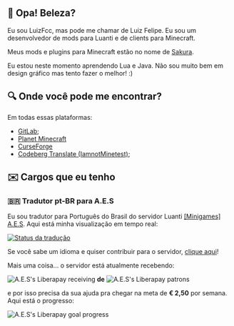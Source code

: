 ## 👋 Opa! Beleza?
Eu sou LuizFcc, mas pode me chamar de Luiz Felipe. Eu sou um desenvolvedor de mods para Luanti e de clients para Minecraft.

Meus mods e plugins para Minecraft estão no nome de [Sakura](https://github.com/Sakura-Mods).

Eu estou neste momento aprendendo Lua e Java. Não sou muito bem em design gráfico mas tento fazer o melhor! :)

## 🔍 Onde você pode me encontrar?
Em todas essas plataformas:

* [GitLab](https://gitlab.com/LuizFcc);
* [Planet Minecraft](https://planetminecraft.com/member/LuizFcc)
* [CurseForge](https://curseforge.com/members/LuizFcc)
* [Codeberg Translate (IamnotMinetest)](https//translate.codeberg.com/user/LuizFcc);

## ✉️ Cargos que eu tenho
### 🇧🇷 Tradutor pt-BR para A.E.S

Eu sou tradutor para Português do Brasil do servidor Luanti [[Minigames] A.E.S](https://aes.land). Aqui está minha visualização em tempo real:

<a href="https://translate.codeberg.org/engage/zughy-friends-minetest/">
<img src="https://translate.codeberg.org/widget/zughy-friends-minetest/-/pt-BR/multi-auto.svg" alt="Status da tradução" />
</a>

Se você sabe um idioma e quiser contribuir para o servidor, [clique aqui](https://translate.codeberg.org/projects/zughy-friends-minetest)!

Mais uma coisa... o servidor está atualmente recebendo:

![A.E.S's Liberapay receiving](https://img.shields.io/liberapay/receives/aes_luanti_server)
**de**
![A.E.S's Liberapay patrons](https://img.shields.io/liberapay/patrons/aes_luanti_server)

e por isso precisa da sua ajuda pra chegar na meta de **€ 2,50** por semana. Aqui está o progresso:

![A.E.S's Liberapay goal progress](https://img.shields.io/liberapay/goal/aes_luanti_server)
